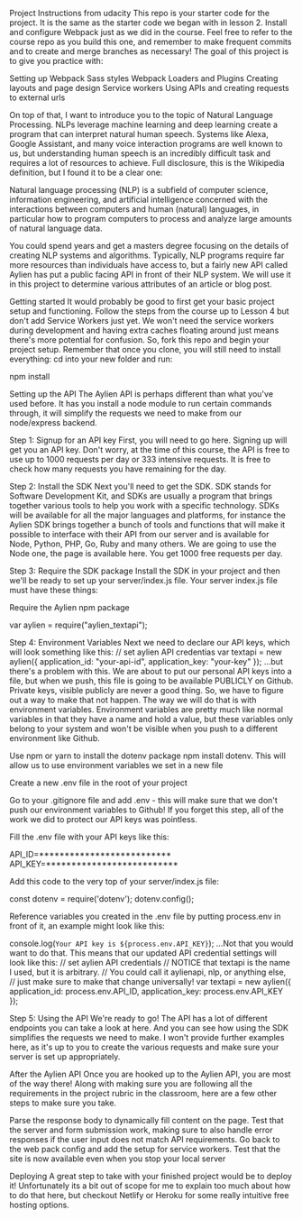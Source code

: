 Project Instructions from udacity
This repo is your starter code for the project. It is the same as the starter code we began with in lesson 2. Install and configure Webpack just as we did in the course. Feel free to refer to the course repo as you build this one, and remember to make frequent commits and to create and merge branches as necessary!
The goal of this project is to give you practice with:

Setting up Webpack
Sass styles
Webpack Loaders and Plugins
Creating layouts and page design
Service workers
Using APIs and creating requests to external urls

On top of that, I want to introduce you to the topic of Natural Language Processing. NLPs leverage machine learning and deep learning create a program that can interpret natural human speech. Systems like Alexa, Google Assistant, and many voice interaction programs are well known to us, but understanding human speech is an incredibly difficult task and requires a lot of resources to achieve. Full disclosure, this is the Wikipedia definition, but I found it to be a clear one:

Natural language processing (NLP) is a subfield of computer science, information engineering, and artificial intelligence
concerned with the interactions between computers and human (natural) languages, in particular how to program computers to
process and analyze large amounts of natural language data.

You could spend years and get a masters degree focusing on the details of creating NLP systems and algorithms. Typically, NLP programs require far more resources than individuals have access to, but a fairly new API called Aylien has put a public facing API in front of their NLP system. We will use it in this project to determine various attributes of an article or blog post.

Getting started
It would probably be good to first get your basic project setup and functioning. Follow the steps from the course up to Lesson 4 but don't add Service Workers just yet. We won't need the service workers during development and having extra caches floating around just means there's more potential for confusion. So, fork this repo and begin your project setup.
Remember that once you clone, you will still need to install everything:
cd into your new folder and run:

npm install


Setting up the API
The Aylien API is perhaps different than what you've used before. It has you install a node module to run certain commands through, it will simplify the requests we need to make from our node/express backend.

Step 1: Signup for an API key
First, you will need to go here. Signing up will get you an API key. Don't worry, at the time of this course, the API is free to use up to 1000 requests per day or 333 intensive requests. It is free to check how many requests you have remaining for the day.

Step 2: Install the SDK
Next you'll need to get the SDK. SDK stands for Software Development Kit, and SDKs are usually a program that brings together various tools to help you work with a specific technology. SDKs will be available for all the major languages and platforms, for instance the Aylien SDK brings together a bunch of tools and functions that will make it possible to interface with their API from our server and is available for Node, Python, PHP, Go, Ruby and many others. We are going to use the Node one, the page is available here. You get 1000 free requests per day.

Step 3: Require the SDK package
Install the SDK in your project and then we'll be ready to set up your server/index.js file.
Your server index.js file must have these things:


 Require the Aylien npm package

var aylien = require("aylien_textapi");

Step 4: Environment Variables
Next we need to declare our API keys, which will look something like this:
// set aylien API credentias
var textapi = new aylien({
  application_id: "your-api-id",
  application_key: "your-key"
});
...but there's a problem with this. We are about to put our personal API keys into a file, but when we push, this file is going to be available PUBLICLY on Github. Private keys, visible publicly are never a good thing. So, we have to figure out a way to make that not happen. The way we will do that is with environment variables. Environment variables are pretty much like normal variables in that they have a name and hold a value, but these variables only belong to your system and won't be visible when you push to a different environment like Github.


 Use npm or yarn to install the dotenv package npm install dotenv. This will allow us to use environment variables we set in a new file

 Create a new .env file in the root of your project

 Go to your .gitignore file and add .env - this will make sure that we don't push our environment variables to Github! If you forget this step, all of the work we did to protect our API keys was pointless.

 Fill the .env file with your API keys like this:

API_ID=**************************
API_KEY=**************************


 Add this code to the very top of your server/index.js file:

const dotenv = require('dotenv');
dotenv.config();


 Reference variables you created in the .env file by putting process.env in front of it, an example might look like this:

console.log(`Your API key is ${process.env.API_KEY}`);
...Not that you would want to do that. This means that our updated API credential settings will look like this:
// set aylien API credentials
// NOTICE that textapi is the name I used, but it is arbitrary.
// You could call it aylienapi, nlp, or anything else,
//   just make sure to make that change universally!
var textapi = new aylien({
  application_id: process.env.API_ID,
  application_key: process.env.API_KEY
});

Step 5: Using the API
We're ready to go! The API has a lot of different endpoints you can take a look at here. And you can see how using the SDK simplifies the requests we need to make.
I won't provide further examples here, as it's up to you to create the various requests and make sure your server is set up appropriately.

After the Aylien API
Once you are hooked up to the Aylien API, you are most of the way there! Along with making sure you are following all the requirements in the project rubric in the classroom, here are a few other steps to make sure you take.

Parse the response body to dynamically fill content on the page.
Test that the server and form submission work, making sure to also handle error responses if the user input does not match API requirements.
Go back to the web pack config and add the setup for service workers.
Test that the site is now available even when you stop your local server


Deploying
A great step to take with your finished project would be to deploy it! Unfortunately its a bit out of scope for me to explain too much about how to do that here, but checkout Netlify or Heroku for some really intuitive free hosting options.
